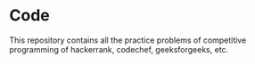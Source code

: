 # Code
This repository contains all the practice problems of competitive programming of hackerrank, codechef, geeksforgeeks, etc.
